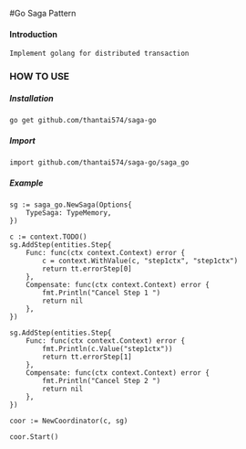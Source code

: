 #Go Saga Pattern 
#### Introduction 
    Implement golang for distributed transaction 

### HOW TO USE
##### Installation 
    go get github.com/thantai574/saga-go
##### Import 
    import github.com/thantai574/saga-go/saga_go
##### Example 
    sg := saga_go.NewSaga(Options{
        TypeSaga: TypeMemory,
    })
    
    c := context.TODO()
    sg.AddStep(entities.Step{
        Func: func(ctx context.Context) error {
            c = context.WithValue(c, "step1ctx", "step1ctx")
            return tt.errorStep[0]
        },
        Compensate: func(ctx context.Context) error {
            fmt.Println("Cancel Step 1 ")
            return nil
        },
    })
    
    sg.AddStep(entities.Step{
        Func: func(ctx context.Context) error {
            fmt.Println(c.Value("step1ctx"))
            return tt.errorStep[1]
        },
        Compensate: func(ctx context.Context) error {
            fmt.Println("Cancel Step 2 ")
            return nil
        },
    })
    
    coor := NewCoordinator(c, sg)
        
    coor.Start()
##